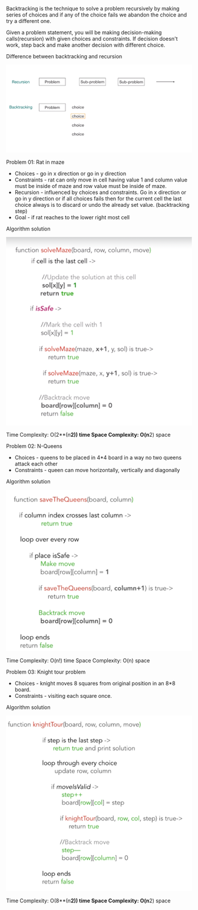 Backtracking is the technique to solve a problem recursively by making series of choices and if any of the choice fails we abandon the choice and try a different one.

Given a problem statement, you will be making decision-making calls(recursion) with given choices and constraints. If decision doesn't work, step back and make another decision with different choice.

Difference between backtracking and recursion

![Difference between backtracking and recursion](../Images/backtracking.png)

Problem 01: Rat in maze
- Choices - go in x direction or go in y direction
- Constraints - rat can only move in cell having value 1 and column value must be inside of maze and row value must be inside of maze.
- Recursion - influenced by choices and constraints. Go in x direction or go in y direction or if all choices fails then for the current cell the last choice always is to discard or undo the already set value. (backtracking step)
- Goal - if rat reaches to the lower right most cell

Algorithm solution

![Rat in maze](../Images/rat_in_maze.png)

Time Complexity: O(2**(n**2)) time
Space Complexity: O(n**2) space

Problem 02: N-Queens
- Choices - queens to be placed in 4*4 board in a way no two queens attack each other
- Constraints - queen can move horizontally, vertically and diagonally

Algorithm solution

![N-Queens](../Images/nqueens.png)

Time Complexity: O(n!) time
Space Complexity: O(n) space

Problem 03: Knight tour problem
- Choices - knight moves 8 squares from original position in an 8*8 board.
- Constraints - visiting each square once.

Algorithm solution

![Knight tour](../Images/knighttour.png)

Time Complexity: O(8**(n**2)) time
Space Complexity: O(n**2) space